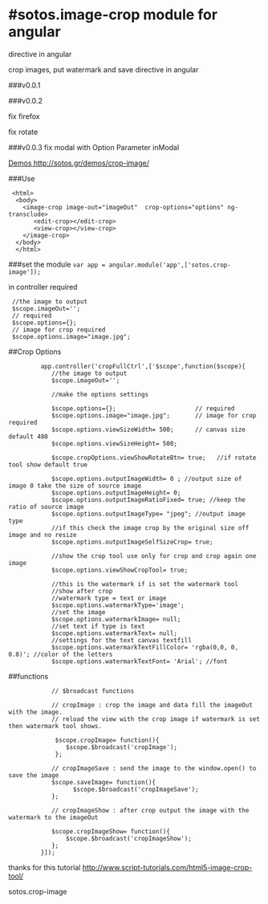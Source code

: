 #sotos.image-crop module for angular
================
directive in angular 

crop images, put watermark and save directive in angular 

###v0.0.1

###v0.0.2

fix firefox

fix rotate

###v0.0.3
fix modal 
with Option Parameter inModal

[Demos http://sotos.gr/demos/crop-image/ ](http://sotos.gr/demos/crop-image/)


###Use
```
 <html>
  <body>
    <image-crop image-out="imageOut"  crop-options="options" ng-transclude>
       <edit-crop></edit-crop>
       <view-crop></view-crop>
    </image-crop>
  </body>
  </html>
```
  
 
###set the module
`var app = angular.module('app',['sotos.crop-image']);`
 
in controller required  

```
 //the image to output
 $scope.imageOut='';
 // required
 $scope.options={}; 
 // image for crop required
 $scope.options.image="image.jpg";       
```
 
##Crop Options
```
         app.controller('cropFullCtrl',['$scope',function($scope){
            //the image to output
            $scope.imageOut='';
 
            //make the options settings
 
            $scope.options={};                      // required
            $scope.options.image="image.jpg";       // image for crop required
            $scope.options.viewSizeWidth= 500;      // canvas size default 480
            $scope.options.viewSizeHeight= 500;
 
            $scope.cropOptions.viewShowRotateBtn= true;   //if rotate tool show default true
 
            $scope.options.outputImageWidth= 0 ; //output size of image 0 take the size of source image
            $scope.options.outputImageHeight= 0;
            $scope.options.outputImageRatioFixed= true; //keep the ratio of source image
            $scope.options.outputImageType= "jpeg"; //output image type
            //if this check the image crop by the original size off image and no resize
            $scope.options.outputImageSelfSizeCrop= true;
 
            //show the crop tool use only for crop and crop again one image
            $scope.options.viewShowCropTool= true;
 
            //this is the watermark if is set the watermark tool
            //show after crop
            //watermark type = text or image
            $scope.options.watermarkType='image';
            //set the image
            $scope.options.watermarkImage= null;
            //set text if type is text
            $scope.options.watermarkText= null;
            //settings for the text canvas textfill
            $scope.options.watermarkTextFillColor= 'rgba(0,0, 0, 0.8)'; //color of the letters
            $scope.options.watermarkTextFont= 'Arial'; //font
```
##functions
``` 
            // $broadcast functions
 
            // cropImage : crop the image and data fill the imageOut with the image.
            // reload the view with the crop image if watermark is set then watermark tool shows.
 
             $scope.cropImage= function(){
                $scope.$broadcast('cropImage');
             };
 
            // cropImageSave : send the image to the window.open() to save the image
            $scope.saveImage= function(){
                  $scope.$broadcast('cropImageSave');
            };
 
            // cropImageShow : after crop output the image with the watermark to the imageOut
 
            $scope.cropImageShow= function(){
                $scope.$broadcast('cropImageShow');
            };
         }]);
```

thanks for this tutorial http://www.script-tutorials.com/html5-image-crop-tool/

sotos.crop-image

